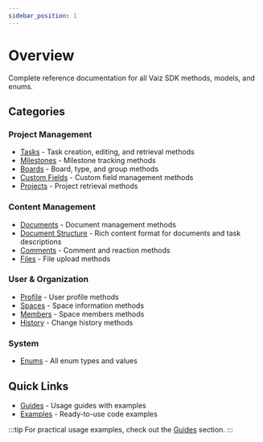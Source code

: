 ```yaml
---
sidebar_position: 1
---
```


# Overview

Complete reference documentation for all Vaiz SDK methods, models, and enums.

## Categories

### Project Management

- [Tasks](./tasks) - Task creation, editing, and retrieval methods
- [Milestones](./milestones) - Milestone tracking methods
- [Boards](./boards) - Board, type, and group methods
- [Custom Fields](./custom-fields) - Custom field management methods
- [Projects](./projects) - Project retrieval methods

### Content Management

- [Documents](./documents) - Document management methods
- [Document Structure](./document-structure) - Rich content format for documents and task descriptions
- [Comments](./comments) - Comment and reaction methods
- [Files](./files) - File upload methods

### User & Organization

- [Profile](./profile) - User profile methods
- [Spaces](./spaces) - Space information methods
- [Members](./members) - Space members methods
- [History](./history) - Change history methods

### System

- [Enums](./enums) - All enum types and values

## Quick Links

- [Guides](../guides/basics) - Usage guides with examples
- [Examples](../patterns/introduction) - Ready-to-use code examples

:::tip
For practical usage examples, check out the [Guides](../guides/basics) section.
:::

